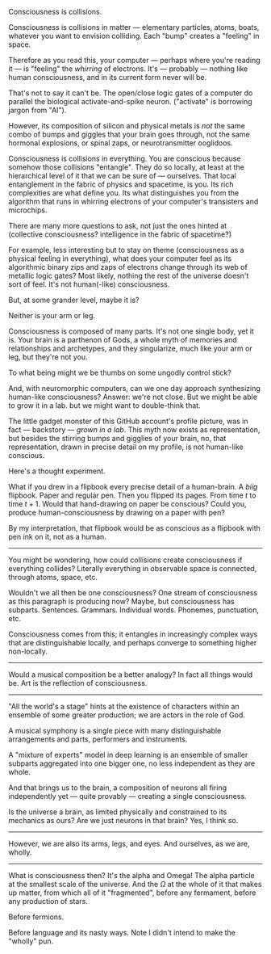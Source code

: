 Consciousness is collisions.

Consciousness is collisions in matter — elementary particles, atoms, boats, whatever you want to envision colliding. Each "bump" creates a "feeling" in space. 

Therefore as you read this, your computer — perhaps where you're reading it — is "feeling" the *whirring* of electrons. It's — probably — nothing like human consciousness, and in its current form never will be.

That's not to say it can't be. The open/close logic gates of a computer do parallel the biological activate-and-spike neuron. ("activate" is borrowing jargon from "AI").

However, its composition of silicon and physical metals is *not* the same combo of bumps and giggles that your brain goes through, not the same hormonal explosions, or spinal zaps, or neurotransmitter ooglidoos.

Consciousness is collisions in everything. You are conscious because somehow those collisions "entangle". They do so locally, at least at the hierarchical level of it that we can be sure of — ourselves. That local entanglement in the fabric of physics and spacetime, is you. Its rich complexities are what define you. Its what distinguishes you from the algorithm that runs in whirring electrons of your computer's transisters and microchips.

There are many more questions to ask, not just the ones hinted at (collective consciousness? intelligence in the fabric of spacetime?)

For example, less interesting but to stay on theme (consciousness as a physical feeling in everything), what does your computer feel as its algorithmic binary zips and zaps of electrons change through its web of metallic logic gates? Most likely, nothing the rest of the universe doesn't sort of feel. It's not human(-like) consciousness.

But, at some grander level, maybe it is?

Neither is your arm or leg.

Consciousness is composed of many parts. It's not one single body, yet it is. Your brain is a parthenon of Gods, a whole myth of memories and relationships and archetypes, and they singularize, much like your arm or leg, but they're not you.

To what being might we be thumbs on some ungodly control stick?

And, with neuromorphic computers, can we one day approach synthesizing human-like consciousness? Answer: we're not close. But we might be able to grow it in a lab. but we might want to double-think that.

The little gadget monster of this GitHub account's profile picture, was in fact — backstory — *grown in a lab*. This myth now exists as representation, but besides the stirring bumps and gigglies of your brain, no, that representation, drawn in precise detail on my profile, is not human-like conscious.

Here's a thought experiment.

What if you drew in a flipbook every precise detail of a human-brain. A *biig* flipbook. Paper and regular pen. Then you flipped its pages. From time $t$ to time $t + 1$. Would that hand-drawing on paper be conscious? Could you, produce human-consciousness by drawing on a paper with pen?

By my interpretation, that flipbook would be as conscious as a flipbook with pen ink on it, not as a human.

---

You might be wondering, how could collisions create consciousness if everything collides? Literally everything in observable space is connected, through atoms, space, etc.

Wouldn't we all then be one consciousness? One stream of consciousness as this paragraph is producing now? Maybe, but consciousness has subparts. Sentences. Grammars. Individual words. Phonemes, punctuation, etc.

Consciousness comes from this; it entangles in increasingly complex ways that are distinguishable locally, and perhaps converge to something higher non-locally.

---

Would a musical composition be a better analogy? In fact all things would be. Art is the reflection of consciousness.

---

"All the world's a stage" hints at the existence of characters within an ensemble of some greater production; we are actors in the role of God. 

A musical symphony is a single piece with many distinguishable arrangements and parts, performers and instruments.

A "mixture of experts" model in deep learning is an ensemble of smaller subparts aggregated into one bigger one, no less independent as they are whole.

And that brings us to the brain, a composition of neurons all firing independently yet — quite provably —  creating a single consciousness.

Is the universe a brain, as limited physically and constrained to its mechanics as ours? Are we just neurons in that brain? Yes, I think so.

---

However, we are also its arms, legs, and eyes. And ourselves, as we are, wholly.

---

What is consciousness then? It's the alpha and Omega! The alpha particle at the smallest scale of the universe. And the $\Omega$ at the whole of it that makes up matter, from which all of it "fragmented", before any fermament, before any production of stars.

Before fermions.

Before language and its nasty ways. Note I didn't intend to make the "wholly" pun.
